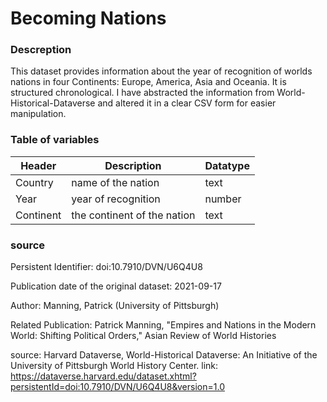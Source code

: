 # Becoming Nations

### Descreption
This dataset provides information about the year of recognition of worlds nations in four Continents: Europe, America, Asia and Oceania. It is structured chronological. I have abstracted the information from World-Historical-Dataverse and altered it in a clear CSV form for easier manipulation. 

### Table of variables

| Header    | Description                 | Datatype |
| --------- | --------------------------- | -------- |
| Country   | name of the nation          | text     |
| Year      | year of recognition         | number   |
| Continent | the continent of the nation | text     |

### source

Persistent Identifier: doi:10.7910/DVN/U6Q4U8

Publication date of the original dataset: 2021-09-17

Author: Manning, Patrick (University of Pittsburgh)

Related Publication: Patrick Manning, "Empires and Nations in the Modern World: Shifting Political Orders," Asian Review of World Histories

source: Harvard Dataverse, World-Historical Dataverse: An Initiative of the University of Pittsburgh World History Center.
link: https://dataverse.harvard.edu/dataset.xhtml?persistentId=doi:10.7910/DVN/U6Q4U8&version=1.0
